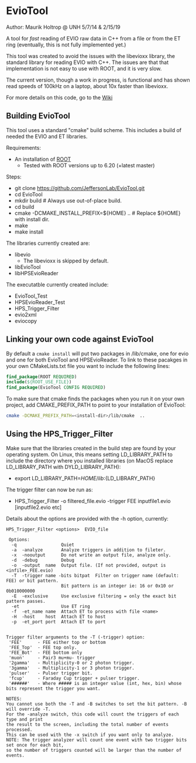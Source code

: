 EvioTool
========
Author: Maurik Holtrop @ UNH  5/7/14 & 2/15/19

A tool for _fast_ reading of EVIO raw data in C++ from a file or from the ET ring (eventually, 
this is not fully implemented yet.)

This tool was created to avoid the issues with the libevioxx library, the standard library for reading EVIO with C++. 
The issues are that that implementation is not easy to use with ROOT, and it is very slow.

The current version, though a work in progress, is functional and has shown read speeds of 100kHz on a laptop, 
about 10x faster than libevioxx. 

For more details on this code, go to the [Wiki](https://github.com/JeffersonLab/EvioTool/wiki)

## Building EvioTool

This tool uses a standard "cmake" build scheme. This includes a build of needed the EVIO and ET libraries.

Requirements:

* An installation of [ROOT](http://root.cern.ch) 
    * Tested with ROOT versions up to 6.20 (+latest master)

Steps:

* git clone https://github.com/JeffersonLab/EvioTool.git
* cd EvioTool
* mkdir build # Always use out-of-place build.
* cd build
* cmake -DCMAKE\_INSTALL\_PREFIX=${HOME} .. # Replace ${HOME} with install dir.
* make 
* make install

The libraries currently created are:

* libevio
    * The libevioxx is skipped by default.
* libEvioTool 
* libHPSEvioReader

The executatble currently created include:

* EvioTool_Test
* HPSEvioReader_Test
* HPS_Trigger_Filter
* evio2xml
* eviocopy

## Linking your own code against EvioTool

By default a `cmake install` will put two packages in <install-dir>/lib/cmake, one for evio and
one for both EvioTool and HPSEvioReader. To link to these pacakges in your own CMakeLists.txt
file you want to include the following lines:
```cmake
find_package(ROOT REQUIRED)
include(${ROOT_USE_FILE})
find_package(EvioTool CONFIG REQUIRED)
```

To make sure that cmake finds the packages when you run it on your own project, add CMAKE_PREFIX_PATH
to point to your installation of EvioTool:

```bash
cmake -DCMAKE_PREFIX_PATH=<install-dir>/lib/cmake  ..
```

## Using the HPS_Trigger_Filter

Make sure that the libraries created in the build step are found by your operating system. 
On Linux, this means setting LD_LIBRARY_PATH to include the directory where you installed
libraries (on MacOS replace LD_LIBRARY_PATH with DYLD_LIBRARY_PATH):
* export LD_LIBRARY_PATH=${HOME}/lib:${LD_LIBRARY_PATH}

The trigger filter can now be run as:
 
* HPS_Trigger_Filter -o filtered_file.evio  -trigger FEE  inputfile1.evio [inputfile2.evio etc]

Details about the options are provided with the -h option, currently:

    HPS_Trigger_Filter <options>  EVIO_file 
    
     Options: 
      -q                 Quiet 
      -a  -analyze       Analyze triggers in addition to fileter.
      -x  -nooutput      Do not write an output file, analyze only.
      -d  -debug         Debug 
      -o  -output  name  Output file. (If not provided, output is <infile>_FEE.evio)
      -T  -trigger name -bits bitpat  Filter on trigger name (default: FEE) or bit pattern.
                         Bit pattern is an integer ie: 16 or 0x10 or 0b010000000 
      -E  -exclusive     Use exclusive filtering = only the exact bit pattern passes.
      -et                Use ET ring 
      -f  -et_name name  Attach ET to process with file <name>
      -H  -host    host  Attach ET to host
      -p  -et_port port  Attach ET to port 
    
    
    Trigger filter arguments to the -T (-trigger) option: 
     'FEE'      - FEE either top or bottom 
     'FEE_Top'  - FEE top only. 
     'FEE_Bot'  - FEE bottom only
     'muon'     - Pair3 mu+mu- trigger
     '2gamma'   - Multiplicity-0 or 2 photon trigger. 
     '3gamma'   - Multiplicity-1 or 3 photon trigger. 
     'pulser'   - Pulser trigger bit. 
     'fcup'     - Faraday Cup trigger + pulser trigger.
     '######'   - Where ##### is an integer value (int, hex, bin) whose bits represent the trigger you want.
    
    NOTES: 
    You cannot use both the -T and -B switches to set the bit pattern. -B will override -T.
    For the -analyze switch, this code will count the triggers of each type and print
    the result to the screen, including the total number of events processed.
    This can be used with the -x switch if you want only to analyze. 
    NOTE: The trigger analyzer will count one event with two trigger bits set once for each bit,
    so the number of triggers counted will be larger than the number of events.

